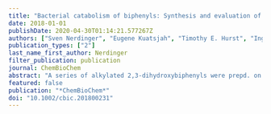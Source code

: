 ```yaml
---
title: "Bacterial catabolism of biphenyls: Synthesis and evaluation of analogues"
date: 2018-01-01
publishDate: 2020-04-30T01:14:21.577267Z
authors: ["Sven Nerdinger", "Eugene Kuatsjah", "Timothy E. Hurst", "Inge Schlapp-Hackl", "Volker Kahlenberg", "Klaus Wurst", "Lindsay D. Eltis", "Victor Snieckus"]
publication_types: ["2"]
last_name_first_author: Nerdinger
filter_publication: publication
journal: ChemBioChem
abstract: "A series of alkylated 2,3-dihydroxybiphenyls were prepd. on the gram-scale by using an effective directed ortho metalation-Suzuki-Miyaura cross-coupling strategy. Compds. were investigated the substrate specificity of the meta-cleavage dioxygenase BphC, a key enzyme in the microbial catabolism of biphenyl. Isolation and characterization of the meta-cleavage products were allowed for further study of related processes, including the catabolism of lignin-derived biphenyls. [on SciFinder(R)]"
featured: false
publication: "*ChemBioChem*"
doi: "10.1002/cbic.201800231"
---
```


